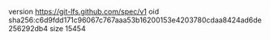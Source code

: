 version https://git-lfs.github.com/spec/v1
oid sha256:c6d9fdd171c96067c767aaa53b16200153e4203780cdaa8424ad6de256292db4
size 15454
